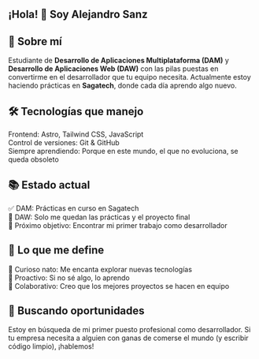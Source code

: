 ## ¡Hola! 👋 Soy Alejandro Sanz
## 🚀 Sobre mí
Estudiante de **Desarrollo de Aplicaciones Multiplataforma (DAM)** y **Desarrollo de Aplicaciones Web (DAW)** con las pilas puestas en convertirme en el desarrollador que tu equipo necesita.
Actualmente estoy haciendo prácticas en **Sagatech**, donde cada día aprendo algo nuevo.

## 🛠️ Tecnologías que manejo
Frontend: Astro, Tailwind CSS, JavaScript<br>
Control de versiones: Git & GitHub<br>
Siempre aprendiendo: Porque en este mundo, el que no evoluciona, se queda obsoleto<br>

## 📚 Estado actual
✅ DAM: Prácticas en curso en Sagatech<br>
🔄 DAW: Solo me quedan las prácticas y el proyecto final<br>
🎯 Próximo objetivo: Encontrar mi primer trabajo como desarrollador<br>

## 🌟 Lo que me define
🧠 Curioso nato: Me encanta explorar nuevas tecnologías<br>
💪 Proactivo: Si no sé algo, lo aprendo<br>
🤝 Colaborativo: Creo que los mejores proyectos se hacen en equipo<br>

## 🎯 Buscando oportunidades
Estoy en búsqueda de mi primer puesto profesional como desarrollador. Si tu empresa necesita a alguien con ganas de comerse el mundo (y escribir código limpio), ¡hablemos!

<!--
**alesanz6/alesanz6** is a ✨ _special_ ✨ repository because its `README.md` (this file) appears on your GitHub profile.

Here are some ideas to get you started:

- 🔭 I’m currently working on ...
- 🌱 I’m currently learning ...
- 👯 I’m looking to collaborate on ...
- 🤔 I’m looking for help with ...
- 💬 Ask me about ...
- 📫 How to reach me: ...
- 😄 Pronouns: ...
- ⚡ Fun fact: ...
-->
